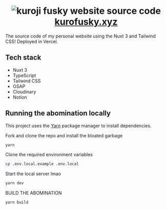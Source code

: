 <h1 align="center">
  <img alt="kuroji fusky website source code" src="https://user-images.githubusercontent.com/94678583/198828532-a6441fa4-696b-472b-bbac-2866d9dbd5f6.png">
  <a href="https://kurofusky.xyz">kurofusky.xyz</a>
</h1>

The source code of my personal website using the Nuxt 3 and
Tailwind CSS! Deployed in Vercel.

## Tech stack

- Nuxt 3
- TypeScript
- Tailwind CSS
- GSAP
- Cloudinary
- Notion

## Running the abomination locally

This project uses the [Yarn](https://yarnpkg.com) package manager to install dependencies.

Fork and clone the repo and install the bloated garbage

```sh
yarn
```

Clone the required environment variables

```sh
cp .env.local.example .env.local
```

Start the local server lmao

```sh
yarn dev
```

BUILD THE ABOMINATION

```sh
yarn build
```
